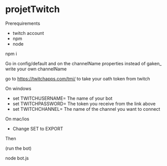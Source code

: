 # projetTwitch

Prerequirements

- twitch account
- npm
- node 

npm i

Go in config/default and on the channelName properties instead of gaken_ write your own channelName

go to https://twitchapps.com/tmi/ to take your oath token from twitch

On windows

- set TWITCHUSERNAME= The name of your bot
- set TWITCHPASSWORD= The token you receive from the link above 
- set TWITCHCHANNEL= The name of the channel you want to connect

On mac/ios

- Change SET to EXPORT

Then 

(run the bot)

node bot.js


